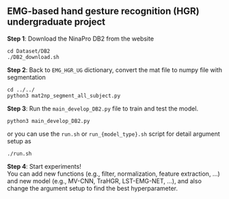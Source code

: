 ## EMG-based hand gesture recognition (HGR) undergraduate project

**Step 1**: Download the NinaPro DB2 from the website
```
cd Dataset/DB2
./DB2_download.sh
```
**Step 2**: Back to `EMG_HGR_UG` dictionary, convert the mat file to numpy file with segmentation
```
cd ../../
python3 mat2np_segment_all_subject.py
```

**Step 3**: Run the `main_develop_DB2.py` file to train and test the model.
```
python3 main_develop_DB2.py
```
or you can use the `run.sh` or `run_{model_type}.sh` script for detail argument setup as
```
./run.sh
```
**Step 4**: Start experiments! \
You can add new functions (e.g., filter, normalization, feature extraction, ...) and new model (e.g., MV-CNN, TraHGR, LST-EMG-NET, ...), and also change the argument setup to find the best hyperparameter.

